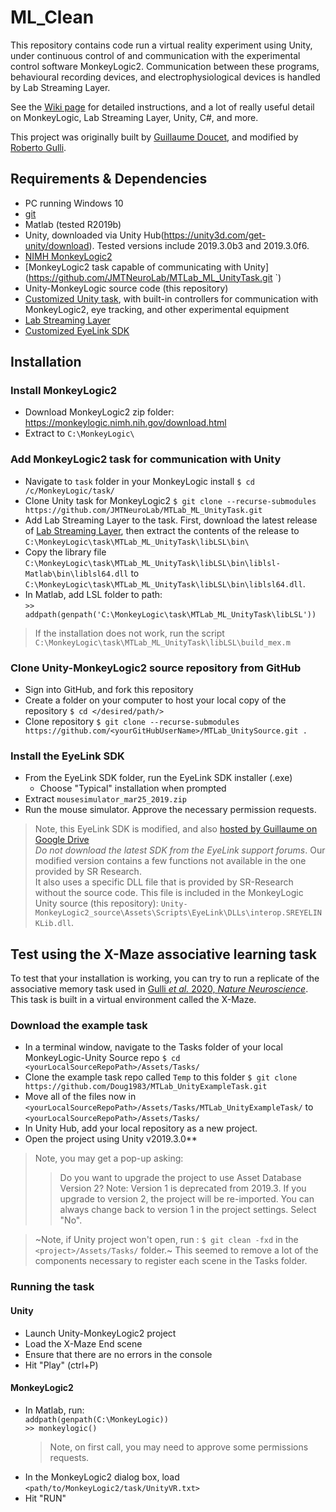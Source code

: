 # ML_Clean
This repository contains code run a virtual reality experiment using Unity, under continuous control of and communication with the experimental control software MonkeyLogic2. Communication between these programs, behavioural recording devices, and electrophysiological devices is handled by Lab Streaming Layer. 

See the [Wiki page](https://github.com/Doug1983/MTLab_UnitySource/wiki/1.-Installation) for detailed instructions, and a lot of really useful detail on MonkeyLogic, Lab Streaming Layer, Unity, C#, and more. 

This project was originally built by [Guillaume Doucet](https://www.github.com/Doug1983/), and modified by [Roberto Gulli](https://www.github.com/rgulli).

## Requirements & Dependencies
* PC running Windows 10
* [git](https://git-scm.com/download/win)
* Matlab (tested R2019b)
* Unity, downloaded via Unity Hub(https://unity3d.com/get-unity/download). Tested versions include 2019.3.0b3 and 2019.3.0f6. 
* [NIMH MonkeyLogic2](https://monkeylogic.nimh.nih.gov/download.html)
* [MonkeyLogic2 task capable of communicating with Unity](https://github.com/JMTNeuroLab/MTLab_ML_UnityTask.git `)
* Unity-MonkeyLogic source code (this repository)
* [Customized Unity task](https://github.com/JMTNeuroLab/MTLab_ML_UnityTask.git), with built-in controllers for communication with MonkeyLogic2, eye tracking, and other experimental equipment
* [Lab Streaming Layer](https://github.com/labstreaminglayer/liblsl-Matlab/releases)
* [Customized EyeLink SDK](https://drive.google.com/drive/folders/1ggGMG3ZsGim3Runcfe7JXZoaC2rzDwap)

## Installation

### Install MonkeyLogic2
* Download MonkeyLogic2 zip folder: https://monkeylogic.nimh.nih.gov/download.html
* Extract to `C:\MonkeyLogic\`

### Add MonkeyLogic2 task for communication with Unity
* Navigate to `task` folder in your MonkeyLogic install
  `$ cd /c/MonkeyLogic/task/`
* Clone Unity task for MonkeyLogic2
  `$ git clone --recurse-submodules https://github.com/JMTNeuroLab/MTLab_ML_UnityTask.git `
* Add Lab Streaming Layer to the task. First, download the latest release of [Lab Streaming Layer](https://github.com/labstreaminglayer/liblsl-Matlab/releases), then extract the contents of the release to `C:\MonkeyLogic\task\MTLab_ML_UnityTask\libLSL\bin\`
* Copy the library file `C:\MonkeyLogic\task\MTLab_ML_UnityTask\libLSL\bin\liblsl-Matlab\bin\liblsl64.dll` to `C:\MonkeyLogic\task\MTLab_ML_UnityTask\libLSL\bin\liblsl64.dll`.
* In Matlab, add LSL folder to path: <br>
  `>> addpath(genpath('C:\MonkeyLogic\task\MTLab_ML_UnityTask\libLSL'))`
> If the installation does not work, run the script `C:\MonkeyLogic\task\MTLab_ML_UnityTask\libLSL\build_mex.m`

### Clone Unity-MonkeyLogic2 source repository from GitHub
* Sign into GitHub, and fork this repository
* Create a folder on your computer to host your local copy of the repository
  `$ cd </desired/path/>`
* Clone repository
  `$ git clone --recurse-submodules https://github.com/<yourGitHubUserName>/MTLab_UnitySource.git .`

### Install the EyeLink SDK
* From the EyeLink SDK folder, run the EyeLink SDK installer (.exe)
	* Choose "Typical" installation when prompted
* Extract `mousesimulator_mar25_2019.zip`
* Run the mouse simulator. Approve the necessary permission requests. 
> Note, this EyeLink SDK is modified, and also [hosted by Guillaume on Google Drive](https://drive.google.com/drive/folders/1ggGMG3ZsGim3Runcfe7JXZoaC2rzDwap) <br>
> *Do not download the latest SDK from the EyeLink support forums*. Our modified version contains a few functions not available in the one provided by SR Research. <br>
> It also uses a specific DLL file that is provided by SR-Research without the source code. This file is included in the MonkeyLogic Unity source (this repository): `Unity-MonkeyLogic2_source\Assets\Scripts\EyeLink\DLLs\interop.SREYELINKLib.dll`.

## Test using the X-Maze associative learning task

To test that your installation is working, you can try to run a replicate of the associative memory task used in [Gulli <em>et al.</em> 2020, <em>Nature Neuroscience</em>](https://www.nature.com/articles/s41593-019-0548-3). This task is built in a virtual environment called the X-Maze. 

### Download the example task
* In a terminal window, navigate to the Tasks folder of your local MonkeyLogic-Unity Source repo
  `$ cd <yourLocalSourceRepoPath>/Assets/Tasks/`
* Clone the example task repo called `Temp` to this folder 
  `$ git clone https://github.com/Doug1983/MTLab_UnityExampleTask.git`
* Move all of the files now in `<yourLocalSourceRepoPath>/Assets/Tasks/MTLab_UnityExampleTask/` to `<yourLocalSourceRepoPath>/Assets/Tasks/`
* In Unity Hub, add your local repository as a new project. 
* Open the project using Unity v2019.3.0**
> Note, you may get a pop-up asking: 
>> Do you want to upgrade the project to use Asset Database Version 2?
>> Note: Version 1 is deprecated from 2019.3. If you upgrade to version 2, the project will be re-imported. 
>> You can always change back to version 1 in the project settings.
> Select "No". 

> ~Note, if Unity project won't open, run : `$ git clean -fxd` in the `<project>/Assets/Tasks/` folder.~ This seemed to remove a lot of the components necessary to register each scene in the Tasks folder. 

### Running the task
#### Unity
 * Launch Unity-MonkeyLogic2 project
 * Load the X-Maze End scene
 * Ensure that there are no errors in the console
 * Hit "Play" (ctrl+P)

#### MonkeyLogic2 
* In Matlab, run: <br>
  `addpath(genpath(C:\MonkeyLogic))`<br>
  `>> monkeylogic()`
  > Note, on first call, you may need to approve some permissions requests. 
* In the MonkeyLogic2 dialog box, load `<path/to/MonkeyLogic2/task/UnityVR.txt>`
* Hit "RUN"
